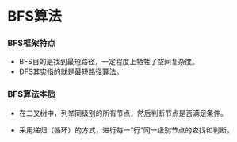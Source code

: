 # BFS算法

### BFS框架特点

* BFS目的是找到最短路径，一定程度上牺牲了空间复杂度。
* DFS其实指的就是最短路径算法。



### BFS算法本质

* 在二叉树中，列举同级别的所有节点，然后判断节点是否满足条件。

* 采用递归（循环）的方式，进行每一“行”同一级别节点的查找和判断。